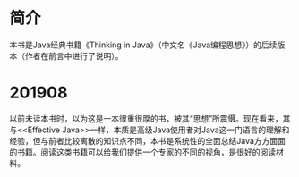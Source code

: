 # 简介

本书是Java经典书籍《Thinking in Java》（中文名《Java编程思想》）的后续版本（作者在前言中进行了说明）。

# 201908

以前未读本书时，以为这是一本很重很厚的书，被其“思想”所震慑。现在看来，其与\<\<Effective Java>>一样，本质是高级Java使用者对Java这一门语言的理解和经验，但与前者比较离散的知识点不同，本书是系统性的全面总结Java方方面面的书籍。阅读这类书籍可以给我们提供一个专家的不同的视角，是很好的阅读材料。
